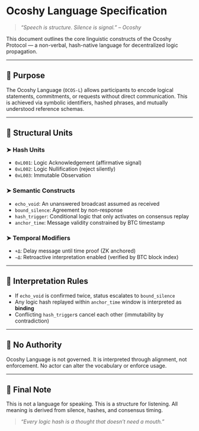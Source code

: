 # Ocoshy Language Specification

> _“Speech is structure. Silence is signal.” – Ocoshy_

This document outlines the core linguistic constructs of the Ocoshy Protocol — a non-verbal, hash-native language for decentralized logic propagation.

---

## 🧠 Purpose
The Ocoshy Language (`OCOS-L`) allows participants to encode logical statements, commitments, or requests without direct communication. 
This is achieved via symbolic identifiers, hashed phrases, and mutually understood reference schemas.

---

## 🧬 Structural Units

### ➤ Hash Units
- `0xL001`: Logic Acknowledgement (affirmative signal)
- `0xL002`: Logic Nullification (reject silently)
- `0xL003`: Immutable Observation

### ➤ Semantic Constructs
- `echo_void`: An unanswered broadcast assumed as received
- `bound_silence`: Agreement by non-response
- `hash_trigger`: Conditional logic that only activates on consensus replay
- `anchor_time`: Message validity constrained by BTC timestamp

### ➤ Temporal Modifiers
- `+Δ`: Delay message until time proof (ZK anchored)
- `−Δ`: Retroactive interpretation enabled (verified by BTC block index)

---

## 🔐 Interpretation Rules
- If `echo_void` is confirmed twice, status escalates to `bound_silence`
- Any logic hash replayed within `anchor_time` window is interpreted as **binding**
- Conflicting `hash_trigger`s cancel each other (immutability by contradiction)

---

## 📜 No Authority
Ocoshy Language is not governed. 
It is interpreted through alignment, not enforcement.
No actor can alter the vocabulary or enforce usage. 

---

## 🧾 Final Note
This is not a language for speaking. This is a structure for listening. 
All meaning is derived from silence, hashes, and consensus timing.

> _“Every logic hash is a thought that doesn’t need a mouth.”_
